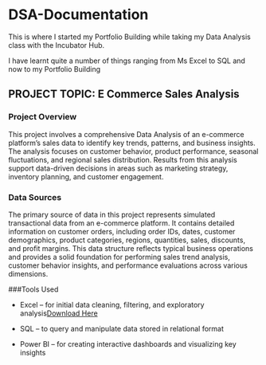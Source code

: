 # DSA-Documentation
This is where I started my Portfolio Building while taking my Data Analysis class with the Incubator Hub.

I have learnt quite a number of things ranging from Ms Excel to SQL and now to my Portfolio Building

## PROJECT TOPIC: E Commerce Sales Analysis

### Project Overview
This project involves a comprehensive Data Analysis of an e-commerce platform’s sales data to identify key trends, patterns, and business insights. The analysis focuses on customer behavior, product performance, seasonal fluctuations, and regional sales distribution. Results from this analysis support data-driven decisions in areas such as marketing strategy, inventory planning, and customer engagement.

### Data Sources
The primary source of data in this project represents simulated transactional data from an e-commerce platform. It contains detailed information on customer orders, including order IDs, dates, customer demographics, product categories, regions, quantities, sales, discounts, and profit margins. This data structure reflects typical business operations and provides a solid foundation for performing sales trend analysis, customer behavior insights, and performance evaluations across various dimensions.

###Tools Used

- Excel – for initial data cleaning, filtering, and exploratory analysis[Download Here](https://www.microsoft.com)

- SQL – to query and manipulate data stored in relational format

- Power BI – for creating interactive dashboards and visualizing key insights




